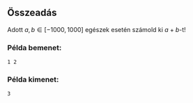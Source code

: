 ## Összeadás
Adott $a,b\in [-1000,1000]$ egészek esetén számold ki $a+b$-t!


### Példa bemenet:
```
1 2
```
### Példa kimenet:
```
3
```
